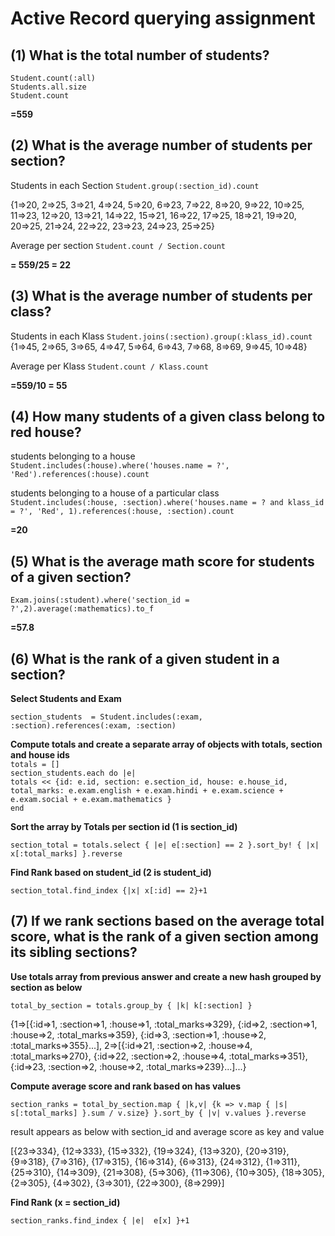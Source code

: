 Active Record querying assignment
=================================

(1) What is the total number of students?
-----------------------------------------
`Student.count(:all)`  
`Students.all.size`  
`Student.count`  

**=559**

(2) What is the average number of students per section?
-------------------------------------------------------
Students in each Section 
`Student.group(:section_id).count`

{1=>20, 2=>25, 3=>21, 4=>24, 5=>20, 6=>23, 7=>22, 8=>20, 9=>22, 10=>25, 11=>23, 12=>20, 13=>21, 14=>22, 15=>21, 16=>22, 17=>25, 18=>21, 19=>20, 20=>25, 21=>24, 22=>22, 23=>23, 24=>23, 25=>25}

Average per section `Student.count / Section.count`

**= 559/25 = 22**

(3) What is the average number of students per class?
-----------------------------------------------------
Students in each Klass `Student.joins(:section).group(:klass_id).count`
{1=>45, 2=>65, 3=>65, 4=>47, 5=>64, 6=>43, 7=>68, 8=>69, 9=>45, 10=>48}

Average per Klass `Student.count / Klass.count`

**=559/10 = 55**

(4) How many students of a given class belong to red house?
-----------------------------------------------------------
students belonging to a house `Student.includes(:house).where('houses.name = ?', 'Red').references(:house).count`

students belonging to a house of a particular class `Student.includes(:house, :section).where('houses.name = ? and klass_id = ?', 'Red', 1).references(:house, :section).count`

**=20**

(5) What is the average math score for students of a given section?
-------------------------------------------------------------------
`Exam.joins(:student).where('section_id = ?',2).average(:mathematics).to_f`

**=57.8**


(6) What is the rank of a given student in a section?
------------------------------------------------------
**Select Students and Exam**

`section_students  = Student.includes(:exam, :section).references(:exam, :section)`

**Compute totals and create a separate array of objects with totals, section and house ids**  
`totals = []`  
`section_students.each do |e|`  
`totals << {id: e.id, section: e.section_id, house: e.house_id, total_marks: e.exam.english + e.exam.hindi + e.exam.science + e.exam.social + e.exam.mathematics }`  
`end`  

**Sort the array by Totals per section id (1 is section_id)**

`section_total = totals.select { |e| e[:section] == 2 }.sort_by! { |x| x[:total_marks] }.reverse`

**Find Rank based on student_id (2 is student_id)**

`section_total.find_index {|x| x[:id] == 2}+1`

(7) If we rank sections based on the average total score, what is the rank of a given section among its sibling sections?
------------------------------------------------------------------

**Use totals array from previous answer and create a new hash grouped by section as below**

`total_by_section = totals.group_by { |k| k[:section] }`

{1=>[{:id=>1, :section=>1, :house=>1, :total_marks=>329}, {:id=>2, :section=>1, :house=>2, :total_marks=>359}, {:id=>3, :section=>1, :house=>2, :total_marks=>355}...], 2=>[{:id=>21, :section=>2, :house=>4, :total_marks=>270}, {:id=>22, :section=>2, :house=>4, :total_marks=>351}, {:id=>23, :section=>2, :house=>2, :total_marks=>239}...]...}

**Compute average score and rank based on has values**

`section_ranks = total_by_section.map { |k,v| {k => v.map { |s| s[:total_marks] }.sum / v.size} }.sort_by { |v| v.values }.reverse`

result appears as below with section_id and average score as key and value

[{23=>334}, {12=>333}, {15=>332}, {19=>324}, {13=>320}, {20=>319}, {9=>318}, {7=>316}, {17=>315}, {16=>314}, {6=>313}, {24=>312}, {1=>311}, {25=>310}, {14=>309}, {21=>308}, {5=>306}, {11=>306}, {10=>305}, {18=>305}, {2=>305}, {4=>302}, {3=>301}, {22=>300}, {8=>299}]

**Find Rank (x = section_id)**

`section_ranks.find_index { |e|  e[x] }+1`
